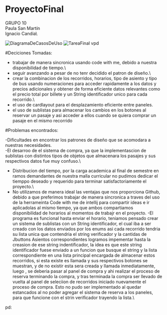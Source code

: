 # ProyectoFinal
GRUPO 10\
Paula San Martín\
Ignacio Candia\

![DiagramaDeCasosDeUso](https://github.com/IgnCan/ProyectoFinal/assets/147210706/52939436-fb52-412b-a601-f2bb7345ba94)
![TareaFinal vpd](https://github.com/IgnCan/ProyectoFinal/assets/147210706/5c9be4eb-8964-435b-8f24-07e0e4471a20)


#Deciciones Tomadas:

- trabajar de manera sincronica usando code with me, debido a nuestra disponibilidad de tiempo.\
- seguir avanzando a pesar de no tenr decidido el patron de diseño.\
- crear la combinacion de los recorridos, horarios, tipo de asiento y tipo de bus usando numeraciones para acceder rapidamente a los datos y precios adicionales y obtener de forma eficiente datos relevantes como el precio total por billete y un String identificador unico para cada recorrido.\
- el uso de cardlayout para el desplazamiento eficiente entre paneles.
- el uso de sublistas para almacenar los cambios en los botones al reservar un pasaje y asi acceder a ellos cuando se quiera comprar un pasaje en el mismo recorrido  

#Problemas encontrados:

-Dificultades en encontrar los patrones de diseño que se acomodara a nuestras necesidades.\
-El desarroo de el sistema de compra, ya que la implementascion de sublistas con distintos tipos de objetos que almacenara los pasajes y sus respectivos datos fue muy confuso.\
- Distribucion del tiempo, por la carga academica al final de semestre en ramos demandantes de nuestra malla curricular no pudimos dedicar el tiemppo deseado y requerido para terminar satisfactoriamente el proyecto.\
- No utilizamos de manera ideal las ventajas que nos proporciona Github, debido a que preferimos trabajar de manera sincronica a traves del uso de la herrameinta Code with me de intellij para compartir ideas e ir aplicadolas al mismo tiempo, ya que ambos compartiamos disponibilidad de horarios al momentos de trabajr en el proyecto.
-El programa es funcional hasta enviar el horario, teniamos pensado crear un sistema de sublistas con un String identificador, el cual iba a ser creado con  los datos enviados por los enums asi cada recorrido tendria su lista unica que contendria el string verificador y la cantidas de Jbuttons Asientos correspondientes logramos impementar hasta la creasion de ese string indentificador, la idea es que este string identificador fuese enviado a un funcion que busque el string y la lista correspondiente en una lista principal encargada de almacenar estos recorridos, si esta existe es llamada y sus respectivos botones se muestran, y de no existir esta sera creada y llamada inmediatamente, luego , se deberia pasar al panel de compra y ahi realizar el proceso de reserva terminando la compra, y tras terminada la compra ser llevado de vuelta al panel de seleciion de recorridos iniciado nuevamente el proceso de compra. Esto no pudo ser implementado al quedar estancados al no poder agregar el sistema de reserva a los paneles, para que funcione con el strin verificador trayendo la lista.\


pd: 

